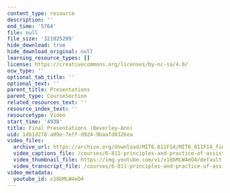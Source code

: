 ```yaml
---
content_type: resource
description: ''
end_time: '5764'
file: null
file_size: '321025299'
hide_download: true
hide_download_original: null
learning_resource_types: []
license: https://creativecommons.org/licenses/by-nc-sa/4.0/
ocw_type: ''
optional_tab_title: ''
optional_text: ''
parent_title: Presentations
parent_type: CourseSection
related_resources_text: ''
resource_index_text: ''
resourcetype: Video
start_time: '4938'
title: Final Presentations (Beverley-Ann)
uid: 1db1d278-a09e-7eff-d924-9baafd0326ea
video_files:
  archive_url: https://archive.org/download/MIT6.811F14/MIT6_811F14_final_presentations_300k.mp4
  video_captions_file: /courses/6-811-principles-and-practice-of-assistive-technology-fall-2014/96b8bef9ba0051a9844b4780d33becde_x18bMLW4eO4.vtt
  video_thumbnail_file: https://img.youtube.com/vi/x18bMLW4eO4/default.jpg
  video_transcript_file: /courses/6-811-principles-and-practice-of-assistive-technology-fall-2014/49c2962082a81b3ce5caedb98de6756b_x18bMLW4eO4.pdf
video_metadata:
  youtube_id: x18bMLW4eO4
---
```

